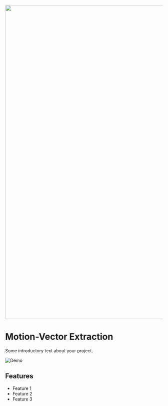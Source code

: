 <a><img src="mv.gif" width="1000"></a>


# Motion-Vector Extraction

Some introductory text about your project.

![Demo](https://github.com/MrFahad/mv-extractor/mv.gif)

## Features

- Feature 1
- Feature 2
- Feature 3
